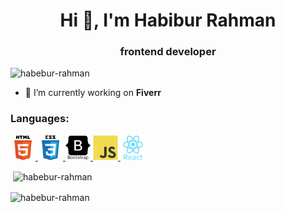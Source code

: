 <h1 align="center">Hi 👋, I'm Habibur Rahman</h1>
<h3 align="center">frontend developer</h3>

<p align="left"> <img src="https://komarev.com/ghpvc/?username=habebur-rahman&label=Profile%20views&color=0e75b6&style=flat" alt="habebur-rahman" /> </p>

- 🔭 I’m currently working on **Fiverr**


<p align="left">
</p>

<h3 align="left">Languages:</h3>
<p align="left"> <a href="https://www.w3.org/html/" target="_blank" rel="noreferrer"> <img src="https://raw.githubusercontent.com/devicons/devicon/master/icons/html5/html5-original-wordmark.svg" alt="html5" width="40" height="40"/> </a> <a href="https://www.w3schools.com/css/" target="_blank" rel="noreferrer"> <img src="https://raw.githubusercontent.com/devicons/devicon/master/icons/css3/css3-original-wordmark.svg" alt="css3" width="40" height="40"/> </a>  <a href="https://getbootstrap.com" target="_blank" rel="noreferrer"> <img src="https://raw.githubusercontent.com/devicons/devicon/master/icons/bootstrap/bootstrap-plain-wordmark.svg" alt="bootstrap" width="40" height="40"/> </a> <a href="https://developer.mozilla.org/en-US/docs/Web/JavaScript" target="_blank" rel="noreferrer"> <img src="https://raw.githubusercontent.com/devicons/devicon/master/icons/javascript/javascript-original.svg" alt="javascript" width="40" height="40"/> </a> <a href="https://reactjs.org/" target="_blank" rel="noreferrer"> <img src="https://raw.githubusercontent.com/devicons/devicon/master/icons/react/react-original-wordmark.svg" alt="react" width="40" height="40"/> </a> </p>



<p>&nbsp;<img align="center" src="https://github-readme-stats.vercel.app/api?username=habebur-rahman&show_icons=true&locale=en" alt="habebur-rahman" /></p>

<p><img align="center" src="https://github-readme-streak-stats.herokuapp.com/?user=habebur-rahman&" alt="habebur-rahman" /></p>

